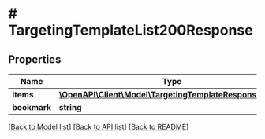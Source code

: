 # # TargetingTemplateList200Response

## Properties

Name | Type | Description | Notes
------------ | ------------- | ------------- | -------------
**items** | [**\OpenAPI\Client\Model\TargetingTemplateResponseData[]**](TargetingTemplateResponseData.md) |  |
**bookmark** | **string** |  | [optional]

[[Back to Model list]](../../README.md#models) [[Back to API list]](../../README.md#endpoints) [[Back to README]](../../README.md)
